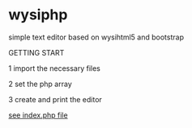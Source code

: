 wysiphp
=======

simple text editor based on wysihtml5 and bootstrap



GETTING START


1 import the necessary files

2 set the php array

3 create and print the editor

<a href="https://github.com/jonxduo/wysiphp/blob/master/index.php" target="_blank">see index.php file</a>
